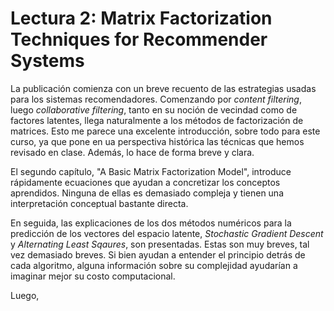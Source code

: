 # Lectura 2: Matrix Factorization Techniques for Recommender Systems

La publicación comienza con un breve recuento de las estrategias usadas para los sistemas recomendadores. Comenzando por *content filtering*, luego *collaborative filtering*, tanto en su noción de vecindad como de factores latentes, llega naturalmente a los métodos de factorización de matrices. Esto me parece una excelente introducción, sobre todo para este curso, ya que pone en ua perspectiva histórica las técnicas que hemos revisado en clase. Además, lo hace de forma breve y clara.

El segundo capítulo, "A Basic Matrix Factorization Model", introduce rápidamente ecuaciones que ayudan a concretizar los conceptos aprendidos. Ninguna de ellas es demasiado compleja y tienen una interpretación conceptual bastante directa. 

En seguida, las explicaciones de los dos métodos numéricos para la predicción de los vectores del espacio latente, *Stochastic Gradient Descent* y *Alternating Least Sqaures*, son presentadas. Estas son muy breves, tal vez demasiado breves. Si bien ayudan a entender el principio detrás de cada algoritmo, alguna información sobre su complejidad ayudarían a imaginar mejor su costo computacional.

Luego, 
